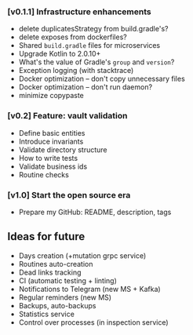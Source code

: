 ### [v0.1.1] Infrastructure enhancements

- delete duplicatesStrategy from build.gradle's?
- delete exposes from dockerfiles?
- Shared `build.gradle` files for microservices
- Upgrade Kotlin to 2.0.10+
- What's the value of Gradle's `group` and `version`?
- Exception logging (with stacktrace)
- Docker optimization – don't copy unnecessary files
- Docker optimization – don't run daemon?
- minimize copypaste

### [v0.2] Feature: vault validation

- Define basic entities
- Introduce invariants
- Validate directory structure
- How to write tests
- Validate business ids
- Routine checks

### [v1.0] Start the open source era

- Prepare my GitHub: README, description, tags

## Ideas for future

- Days creation (+mutation grpc service)
- Routines auto-creation
- Dead links tracking
- CI (automatic testing + linting)
- Notifications to Telegram (new MS + Kafka)
- Regular reminders (new MS)
- Backups, auto-backups
- Statistics service
- Control over processes (in inspection service)
